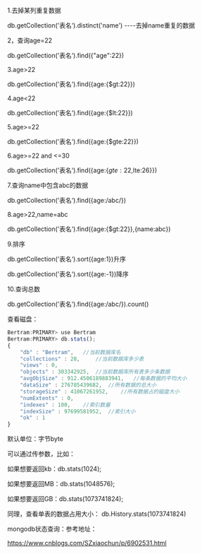 1.去掉某列重复数据

db.getCollection('表名‘).distinct('name')  ----去掉name重复的数据

2，查询age=22

db.getCollection('表名‘).find({"age":22})

3.age>22

db.getCollection('表名‘).find({age:{$gt:22}})

4.age<22

db.getCollection('表名‘).find({age:{$lt:22}})

5.age>=22

db.getCollection('表名‘).find({age:{$gte:22}})

6.age>=22 and <=30

db.getCollection('表名‘).find({age:{$gte:22,$lte:26}})

7.查询name中包含abc的数据

db.getCollection('表名‘).find({age:/abc/})

8.age>22,name=abc

db.getCollection('表名‘).find({age:{$gt:22}},{name:abc})

9.排序

db.getCollection('表名‘).sort({age:1})升序

db.getCollection('表名‘).sort({age:-1})降序

10.查询总数

db.getCollection('表名‘).find({age:/abc/}).count()



查看磁盘：

```javascript
Bertram:PRIMARY> use Bertram
Bertram:PRIMARY> db.stats();
{
	"db" : "Bertram",	//当前数据库名
	"collections" : 28,     //当前数据库多少表
	"views" : 0,	
	"objects" : 303342925,	//当前数据库所有表多少条数据
	"avgObjSize" : 912.4506189883941,	//每条数据的平均大小
	"dataSize" : 276785439682,	//所有数据的总大小
	"storageSize" : 41067261952,	//所有数据占的磁盘大小 
	"numExtents" : 0,
	"indexes" : 100,	//索引数量
	"indexSize" : 97699581952,	//索引大小 
	"ok" : 1
}


```



默认单位：字节byte

可以通过传参数，比如：

如果想要返回kb：db.stats(1024);

如果想要返回MB：db.stats(1048576);

如果想要返回GB：db.stats(1073741824);

同理，查看单表的数据占用大小： db.History.stats(1073741824)



mongodb状态查询：参考地址：

https://www.cnblogs.com/SZxiaochun/p/6902531.html




